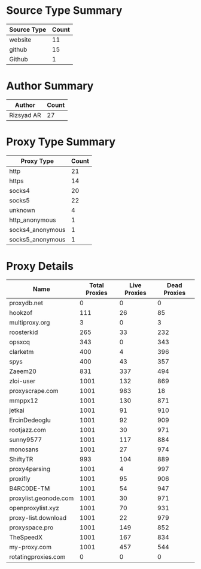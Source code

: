 # Source Type Summary

| Source Type | Count |
|-------------|-------|
| website | 11 |
| github | 15 |
| Github | 1 |


# Author Summary

| Author | Count |
|--------|-------|
| Rizsyad AR | 27 |


# Proxy Type Summary

| Proxy Type | Count |
|------------|-------|
| http | 21 |
| https | 14 |
| socks4 | 20 |
| socks5 | 22 |
| unknown | 4 |
| http_anonymous | 1 |
| socks4_anonymous | 1 |
| socks5_anonymous | 1 |


# Proxy Details

| Name | Total Proxies | Live Proxies | Dead Proxies |
|------|---------------|--------------|---------------|
| proxydb.net | 0 | 0 | 0 |
| hookzof | 111 | 26 | 85 |
| multiproxy.org | 3 | 0 | 3 |
| roosterkid | 265 | 33 | 232 |
| opsxcq | 343 | 0 | 343 |
| clarketm | 400 | 4 | 396 |
| spys | 400 | 43 | 357 |
| Zaeem20 | 831 | 337 | 494 |
| zloi-user | 1001 | 132 | 869 |
| proxyscrape.com | 1001 | 983 | 18 |
| mmppx12 | 1001 | 130 | 871 |
| jetkai | 1001 | 91 | 910 |
| ErcinDedeoglu | 1001 | 92 | 909 |
| rootjazz.com | 1001 | 30 | 971 |
| sunny9577 | 1001 | 117 | 884 |
| monosans | 1001 | 27 | 974 |
| ShiftyTR | 993 | 104 | 889 |
| proxy4parsing | 1001 | 4 | 997 |
| proxifly | 1001 | 95 | 906 |
| B4RC0DE-TM | 1001 | 54 | 947 |
| proxylist.geonode.com | 1001 | 30 | 971 |
| openproxylist.xyz | 1001 | 70 | 931 |
| proxy-list.download | 1001 | 22 | 979 |
| proxyspace.pro | 1001 | 149 | 852 |
| TheSpeedX | 1001 | 167 | 834 |
| my-proxy.com | 1001 | 457 | 544 |
| rotatingproxies.com | 0 | 0 | 0 |
